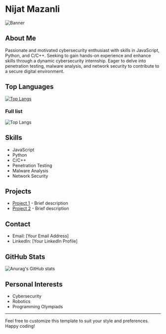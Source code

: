 # Nijat Mazanli

![Banner](your-banner-image-url)

## About Me
Passionate and motivated cybersecurity enthusiast with skills in JavaScript, Python, and C/C++. Seeking to gain hands-on experience and enhance skills through a dynamic cybersecurity internship. Eager to delve into penetration testing, malware analysis, and network security to contribute to a secure digital environment.

## Top Languages
[![Top Langs](https://github-readme-stats.vercel.app/api/top-langs/?username=nijatmazanli)](https://github.com/nijatmazanli/)
### Full list
![Top Langs](https://github-readme-stats.vercel.app/api/top-langs/?username=nijatmazanli&langs_count=10)
## Skills
- JavaScript
- Python
- C/C++
- Penetration Testing
- Malware Analysis
- Network Security

## Projects
- [Project 1](project-1-url) - Brief description
- [Project 2](project-2-url) - Brief description

## Contact
- Email: [Your Email Address]
- LinkedIn: [Your LinkedIn Profile]

## GitHub Stats
![Anurag's GitHub stats](https://github-readme-stats.vercel.app/api?username=nijatmazanli&show_icons=true&theme=radical)

## Personal Interests
- Cybersecurity
- Robotics
- Programming Olympiads

---

Feel free to customize this template to suit your style and preferences. Happy coding!

